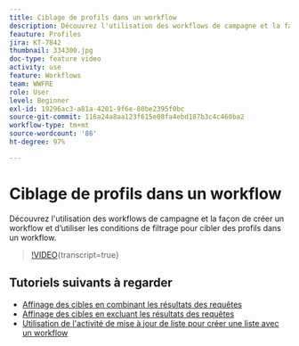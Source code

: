 ```yaml
---
title: Ciblage de profils dans un workflow
description: Découvrez l'utilisation des workflows de campagne et la façon de créer un workflow et d’utiliser les conditions de filtrage pour cibler des profils dans un workflow.
feauture: Profiles
jira: KT-7842
thumbnail: 334300.jpg
doc-type: feature video
activity: use
feature: Workflows
team: WWFRE
role: User
level: Beginner
exl-id: 19296ac3-a81a-4201-9f6e-80be2395f0bc
source-git-commit: 116a24a8aa123f615e08fa4ebd187b3c4c460ba2
workflow-type: tm+mt
source-wordcount: '86'
ht-degree: 97%

---
```


# Ciblage de profils dans un workflow

Découvrez l&#39;utilisation des workflows de campagne et la façon de créer un workflow et d’utiliser les conditions de filtrage pour cibler des profils dans un workflow.

>[!VIDEO](https://video.tv.adobe.com/v/334300?quality=12&learn=on){transcript=true}

## Tutoriels suivants à regarder

* [Affinage des cibles en combinant les résultats des requêtes](/help/process-management/refine-targets-by-combining-query-results.md)
* [Affinage des cibles en excluant les résultats des requêtes](/help/process-management/refine-targets-by-excluding-query-results.md)
* [Utilisation de l&#39;activité de mise à jour de liste pour créer une liste avec un workflow](/help/process-management/use-the-update-list-activity.md)
